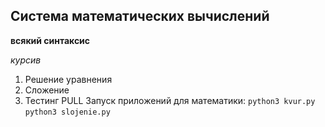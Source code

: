 ## Система математических вычислений
**всякий синтаксис**

_курсив_

1. Решение уравнения
2. Сложение
3. Тестинг PULL
Запуск приложений для математики:
`python3 kvur.py`
`python3 slojenie.py`
